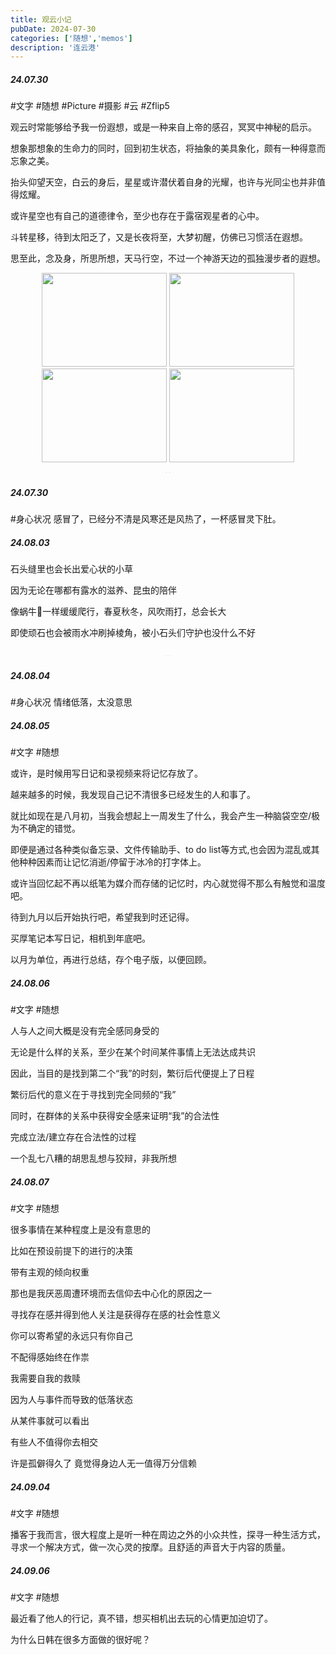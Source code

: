 ```yaml
---
title: 观云小记
pubDate: 2024-07-30
categories: ['随想','memos']
description: '连云港'
---
```

##### 24.07.30
\#文字 #随想
\#Picture #摄影 #云 #Zflip5

观云时常能够给予我一份遐想，或是一种来自上帝的感召，冥冥中神秘的启示。

想象那想象的生命力的同时，回到初生状态，将抽象的美具象化，颇有一种得意而忘象之美。

抬头仰望天空，白云的身后，星星或许潜伏着自身的光耀，也许与光同尘也并非值得炫耀。

或许星空也有自己的道德律令，至少也存在于露宿观星者的心中。

斗转星移，待到太阳乏了，又是长夜将至，大梦初醒，仿佛已习惯活在遐想。

思至此，念及身，所思所想，天马行空，不过一个神游天边的孤独漫步者的遐想。
<div style="text-align: center;">
<img src="https://12c3bda.webp.li/20240730_154031.jpg" width="200" height="150" />
<img src="https://12c3bda.webp.li/20240730_163157.jpg" width="200" height="150" />
</div>
<div style="text-align: center;">
<img src="https://12c3bda.webp.li/20240730_183936.jpg" width="200" height="150" />
<img src="https://12c3bda.webp.li/20240730_184533.jpg" width="200" height="150" />
</div>
<div style="text-align: center;">
<img src="https://12c3bda.webp.li/20240730_184609.jpg" style="zoom:8%;" />
<img src="https://12c3bda.webp.li/20240730_185339.jpg" style="zoom:8%;" />
</div>

##### 24.07.30
\#身心状况
感冒了，已经分不清是风寒还是风热了，一杯感冒灵下肚。

##### 24.08.03
石头缝里也会长出爱心状的小草

因为无论在哪都有露水的滋养、昆虫的陪伴

像蜗牛🐌一样缓缓爬行，春夏秋冬，风吹雨打，总会长大

即使顽石也会被雨水冲刷掉棱角，被小石头们守护也没什么不好
<div style="text-align: center;">
<img src="https://12c3bda.webp.li/20240803_061046.jpg" style="zoom:8%;" />
<img src="https://12c3bda.webp.li/20240803_063108.jpg" style="zoom:8%;" />
</div>

##### 24.08.04
\#身心状况 情绪低落，太没意思

##### 24.08.05
\#文字 #随想 

或许，是时候用写日记和录视频来将记忆存放了。

越来越多的时候，我发现自己记不清很多已经发生的人和事了。

就比如现在是八月初，当我会想起上一周发生了什么，我会产生一种脑袋空空/极为不确定的错觉。

即便是通过各种类似备忘录、文件传输助手、to do list等方式,也会因为混乱或其他种种因素而让记忆消逝/停留于冰冷的打字体上。

或许当回忆起不再以纸笔为媒介而存储的记忆时，内心就觉得不那么有触觉和温度吧。

待到九月以后开始执行吧，希望我到时还记得。

买厚笔记本写日记，相机到年底吧。

以月为单位，再进行总结，存个电子版，以便回顾。

##### 24.08.06
\#文字 #随想 

人与人之间大概是没有完全感同身受的

无论是什么样的关系，至少在某个时间某件事情上无法达成共识

因此，当目的是找到第二个“我”的时刻，繁衍后代便提上了日程

繁衍后代的意义在于寻找到完全同频的“我”

同时，在群体的关系中获得安全感来证明“我”的合法性

完成立法/建立存在合法性的过程


一个乱七八糟的胡思乱想与狡辩，非我所想

##### 24.08.07
\#文字 #随想 

很多事情在某种程度上是没有意思的

比如在预设前提下的进行的决策

带有主观的倾向权重

那也是我厌恶周遭环境而去信仰去中心化的原因之一

寻找存在感并得到他人关注是获得存在感的社会性意义

你可以寄希望的永远只有你自己

不配得感始终在作祟

我需要自我的救赎

因为人与事件而导致的低落状态

从某件事就可以看出

有些人不值得你去相交

许是孤僻得久了 竟觉得身边人无一值得万分信赖





##### 24.09.04
\#文字 #随想 

播客于我而言，很大程度上是听一种在周边之外的小众共性，探寻一种生活方式，寻求一个解决方式，做一次心灵的按摩。且舒适的声音大于内容的质量。

##### 24.09.06
\#文字 #随想 

最近看了他人的行记，真不错，想买相机出去玩的心情更加迫切了。

为什么日韩在很多方面做的很好呢？